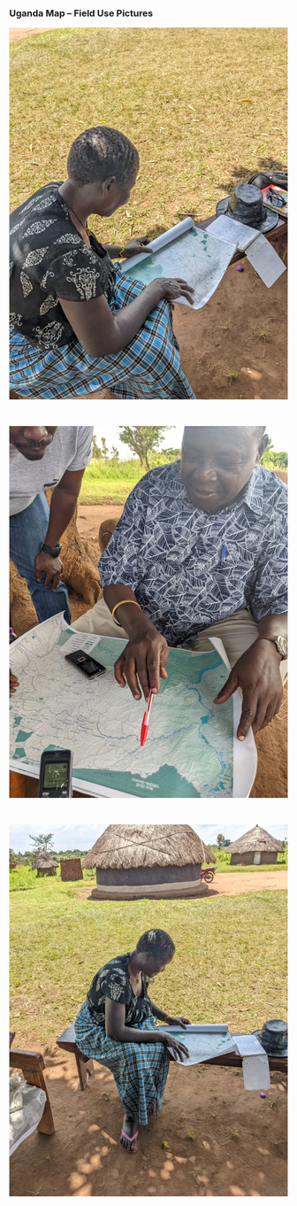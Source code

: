 ### Uganda Map – Field Use Pictures

![Uganda Map in Use #1](portfolio/i1.jpeg)

&ensp;

![Uganda Map in Use #2](portfolio/i2.jpeg)

&ensp;

![Uganda Map in Use #3](portfolio/i3.jpeg)

&ensp;
